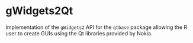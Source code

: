 gWidgets2Qt
===========


Implementation of the `gWidgets2` API for the `qtbase` package allowing the R user to create GUIs using the Qt libraries provided by Nokia.

